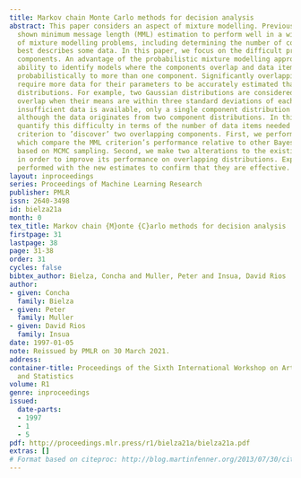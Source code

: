 ```yaml
---
title: Markov chain Monte Carlo methods for decision analysis
abstract: This paper considers an aspect of mixture modelling. Previous studies have
  shown minimum message length (MML) estimation to perform well in a wide variety
  of mixture modelling problems, including determining the number of components which
  best describes some data. In this paper, we focus on the difficult problem of overlapping
  components. An advantage of the probabilistic mixture modelling approach is its
  ability to identify models where the components overlap and data items can belong
  probabilistically to more than one component. Significantly overlapping distributions
  require more data for their parameters to be accurately estimated than well separated
  distributions. For example, two Gaussian distributions are considered to significantly
  overlap when their means are within three standard deviations of each other. If
  insufficient data is available, only a single component distribution will be estimated,
  although the data originates from two component distributions. In this paper, we
  quantify this difficulty in terms of the number of data items needed for the MML
  criterion to ’discover’ two overlapping components. First, we perform experiments
  which compare the MML criterion’s performance relative to other Bayesian criteria
  based on MCMC sampling. Second, we make two alterations to the existing MML estimates
  in order to improve its performance on overlapping distributions. Experiments are
  performed with the new estimates to confirm that they are effective.
layout: inproceedings
series: Proceedings of Machine Learning Research
publisher: PMLR
issn: 2640-3498
id: bielza21a
month: 0
tex_title: Markov chain {M}onte {C}arlo methods for decision analysis
firstpage: 31
lastpage: 38
page: 31-38
order: 31
cycles: false
bibtex_author: Bielza, Concha and Muller, Peter and Insua, David Rios
author:
- given: Concha
  family: Bielza
- given: Peter
  family: Muller
- given: David Rios
  family: Insua
date: 1997-01-05
note: Reissued by PMLR on 30 March 2021.
address:
container-title: Proceedings of the Sixth International Workshop on Artificial Intelligence
  and Statistics
volume: R1
genre: inproceedings
issued:
  date-parts:
  - 1997
  - 1
  - 5
pdf: http://proceedings.mlr.press/r1/bielza21a/bielza21a.pdf
extras: []
# Format based on citeproc: http://blog.martinfenner.org/2013/07/30/citeproc-yaml-for-bibliographies/
---
```

